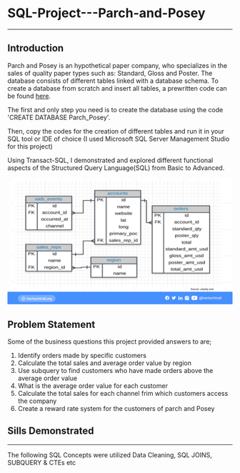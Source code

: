 # SQL-Project---Parch-and-Posey
---------------------------------------------------------------------------------------------------
## Introduction
Parch and Posey is an hypothetical paper company, who specializes in the sales of quality paper types such as: Standard, Gloss and Poster.
The database consists of different tables linked with a database schema. To create a database from scratch and insert all tables, a prewritten
code can be found [here](https://github.com/NIYICODE/SQL-Project---Parch-and-Posey/blob/main/Parch%20and%20Posey%20Schema%20Word%20document.docx).

The first and only step you need is to create the database using the code 'CREATE DATABASE Parch_Posey'.

Then, copy the codes for the creation of different tables and run it in your SQL tool or IDE of choice (I used Microsoft SQL Server Management Studio for this project)

Using Transact-SQL, I demonstrated and explored different functional aspects of the Structured Query Language(SQL) from Basic to Advanced.

![](https://github.com/NIYICODE/SQL-Project---Parch-and-Posey/blob/main/Parch%20and%20Posey%20ERD.png)

## Problem Statement
Some of the business questions this project provided answers to are;
1. Identify orders made by specific customers
2. Calculate the total sales and average order value by region
3. Use subquery to find customers who have made orders above the average order value
4. What is the average order value for each customer
5. Calculate the total sales for each channel frim which customers access the company
6. Create a reward rate system for the customers of parch and Posey

## Sills Demonstrated
---------------------------------------------------------------------------------------------------------------------
The following SQL Concepts were utilized
Data Cleaning, SQL JOINS, SUBQUERY & CTEs etc
